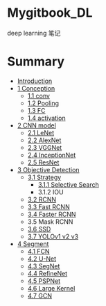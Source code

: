 # Mygitbook\_DL

deep learning 笔记

# Summary

* [Introduction](README.md)
* [1 Conception](chapter1.md)
  * [1.1 conv](chapter1/11-conv.md)
  * [1.2 Pooling](chapter1/12-pooling.md)
  * [1.3 FC](chapter1/13-fc.md)
  * [1.4  activation](chapter1/14-activation.md)
* [2 CNN model](2-cnn-model.md)
  * [2.1 LeNet](2-cnn-model/21-lenet.md)
  * [2.2 AlexNet](2-cnn-model/22-alexnet.md)
  * [2.3 VGGNet](2-cnn-model/23-vggnet.md)
  * [2.4 InceptionNet](2-cnn-model/24-inceptionnet.md)
  * [2.5 ResNet](2-cnn-model/25-resnet.md)
* [3 Objective Detection](3-objective-detection.md)
  * [3.1 Strategy](3-objective-detection/31-strategy.md)
    * [3.1.1 Selective Search](3-objective-detection/31-strategy/311.md)
    * 3.1.2 IOU
  * [3.2 RCNN](3-objective-detection/32-rcnn.md)
  * [3.3 Fast RCNN](3-objective-detection/fast-rcnn.md)
  * [3.4 Faster RCNN](3-objective-detection/34-faster-rcnn.md)
  * 3.5 Mask RCNN
  * [3.6 SSD](3-objective-detection/ssd.md)
  * [3.7 YOLOv1 v2 v3](3-objective-detection/37-yolov1-v2-v3.md)
* [4 Segment](4-segment.md)
  * [4.1 FCN](4-segment/41-fcn.md)
  * [4.2 U-Net](4-segment/u-net.md)
  * [4.3 SegNet](4-segment/43-segnet.md)
  * [4.4 RefineNet](4-segment/refinenet.md)
  * [4.5 PSPNet](4-segment/45-pspnet.md)
  * [4.6 Large Kernel](4-segment/46-large-kernel.md)
  * [4.7 GCN](4-segment/47-gcn.md)



